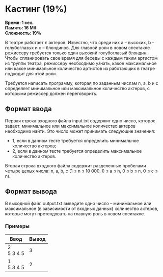 <h1 class="title">Кастинг (19%)</h1>
<p><b>Время: 1 сек.<br>Память: 16 Мб<br>Сложность: 19%</b></p>
<p>В театре работает n актеров. Известно, что среди них a – высоких, b – голубоглазых и с – блондинов. Для главной роли в новом спектакле режиссеру требуется только один высокий голубоглазый блондин. Чтобы спланировать свое время для беседы с каждым таким артистом из труппы театра, режиссеру необходимо узнать, какое максимальное или какое минимальное количество артистов из работающих в театре подходит для этой роли.</p>
<p>Требуется написать программу, которая по заданным числам n, a, b и с определяет минимальное или максимальное количество актеров, с которыми режиссер должен переговорить.</p>
<h2>Формат ввода</h2>
<p>Первая строка входного файла input.txt содержит одно число, которое задает: минимальное или максимальное количество актеров необходимо найти. Это число может принимать следующие значения:</p>
<ul>
<li>1, если в данном тесте требуется определить минимальное количество актеров;</li>
<li>2, если в данном тесте требуется определить максимальное количество актеров.</li>
</ul>
<p>Вторая строка входного файла содержит разделенные пробелами четыре целых числа: n, a, b, с (1 ≤ n ≤ 10 000, 0 ≤ a ≤ n, 0 ≤ b ≤ n, 0 ≤ c ≤ n).</p>
<h2>Формат вывода</h2>
<p>В выходной файл output.txt выведите одно число – минимальное или максимальное (в зависимости от входных данных) количество актеров, которые могут претендовать на главную роль в новом спектакле.</p>
<h3>Примеры</h3>
<table class="sample-tests">
<thead>
    <tr>
        <th>Ввод</th>
        <th>Вывод</th>
    </tr>
</thead>
<tbody>
        <tr>
            <td>2<br>
                5 3 4 5</td>
            <td>3</td>
        </tr>
        <tr>
            <td>1<br>
                5 3 4 5</td>
            <td>2</td>
        </tr>
    </tbody>
</table>


